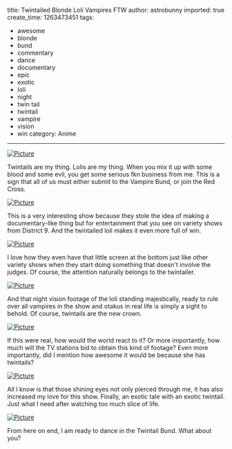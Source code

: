 title: Twintailed Blonde Loli Vampires FTW
author: astrobunny
imported: true
create_time: 1263473451
tags:
- awesome
- blonde
- bund
- commentary
- dance
- documentary
- epic
- exotic
- loli
- night
- twin tail
- twintail
- vampire
- vision
- win
category: Anime
---
 [![](wp-uploads/2010/01/wpid-SFW_Dance_in_the_Vampire_Bund_-_01_v252ABA978_17-500x281.jpg "Picture")](/images/wp-uploads/2010/01/wpid-SFW_Dance_in_the_Vampire_Bund_-_01_v252ABA978_17.jpg)  
  
Twintails are my thing. Lolis are my thing. When you mix it up with some blood and some evil, you get some serious fkn business from me. This is a sign that all of us must either submit to the Vampire Bund, or join the Red Cross.  
<!--more-->  
 [![](wp-uploads/2010/01/wpid-SFW_Dance_in_the_Vampire_Bund_-_01_v252ABA978_3-500x281.jpg "Picture")](/images/wp-uploads/2010/01/wpid-SFW_Dance_in_the_Vampire_Bund_-_01_v252ABA978_3.jpg)  
  
This is a very interesting show because they stole the idea of making a documentary-like thing but for entertainment that you see on variety shows from District 9. And the twintailed loli makes it even more full of win.  
  
 [![](wp-uploads/2010/01/wpid-SFW_Dance_in_the_Vampire_Bund_-_01_v252ABA978_2-500x281.jpg "Picture")](/images/wp-uploads/2010/01/wpid-SFW_Dance_in_the_Vampire_Bund_-_01_v252ABA978_2.jpg)  
  
I love how they even have that little screen at the bottom just like other variety shows when they start doing something that doesn't involve the judges. Of course, the attention naturally belongs to the twintailer.  
  
 [![](wp-uploads/2010/01/wpid-SFW_Dance_in_the_Vampire_Bund_-_01_v252ABA978_10-500x281.jpg "Picture")](/images/wp-uploads/2010/01/wpid-SFW_Dance_in_the_Vampire_Bund_-_01_v252ABA978_10.jpg)  
  
And that night vision footage of the loli standing majestically, ready to rule over all vampires in the show and otakus in real life is simply a sight to behold. Of course, twintails are the new crown.  
  
 [![](wp-uploads/2010/01/wpid-SFW_Dance_in_the_Vampire_Bund_-_01_v252ABA978_11-500x281.jpg "Picture")](/images/wp-uploads/2010/01/wpid-SFW_Dance_in_the_Vampire_Bund_-_01_v252ABA978_11.jpg)  
  
If this were real, how would the world react to it? Or more importantly, how much will the TV stations bid to obtain this kind of footage? Even more importantly, did I mention how awesome it would be because she has twintails?  
  
 [![](wp-uploads/2010/01/wpid-SFW_Dance_in_the_Vampire_Bund_-_01_v252ABA978_15-500x281.jpg "Picture")](/images/wp-uploads/2010/01/wpid-SFW_Dance_in_the_Vampire_Bund_-_01_v252ABA978_15.jpg)  
  
All I know is that those shining eyes not only pierced through me, it has also increased my love for this show. Finally, an exotic tale with an exotic twintail. Just what I need after watching too much slice of life.  
  
 [![](wp-uploads/2010/01/wpid-SFW_Dance_in_the_Vampire_Bund_-_01_v252ABA978_16-500x281.jpg "Picture")](/images/wp-uploads/2010/01/wpid-SFW_Dance_in_the_Vampire_Bund_-_01_v252ABA978_16.jpg)  
  
From here on end, I am ready to dance in the Twintail Bund. What about you?